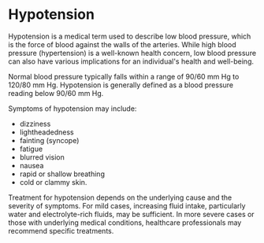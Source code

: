 [//]: # (source: ?)
[//]: # (tags: conditions)

# Hypotension

Hypotension is a medical term used to describe low blood pressure, which is the force of blood against the walls of the arteries. While high blood pressure (hypertension) is a well-known health concern, low blood pressure can also have various implications for an individual's health and well-being.

Normal blood pressure typically falls within a range of 90/60 mm Hg to 120/80 mm Hg. Hypotension is generally defined as a blood pressure reading below 90/60 mm Hg.

Symptoms of hypotension may include:

* dizziness
* lightheadedness
* fainting (syncope)
* fatigue
* blurred vision
* nausea
* rapid or shallow breathing
* cold or clammy skin.

Treatment for hypotension depends on the underlying cause and the severity of symptoms. For mild cases, increasing fluid intake, particularly water and electrolyte-rich fluids, may be sufficient. In more severe cases or those with underlying medical conditions, healthcare professionals may recommend specific treatments.
